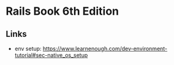 # Rails Book 6th Edition

## Links
- env setup: https://www.learnenough.com/dev-environment-tutorial#sec-native_os_setup
